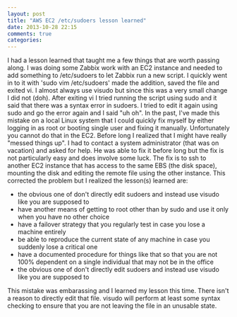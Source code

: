 ```yaml
---
layout: post
title: "AWS EC2 /etc/sudoers lesson learned"
date: 2013-10-28 22:15
comments: true
categories: 
---
```

I had a lesson learned that taught me a few things that are worth passing along.  I was doing some Zabbix work with an EC2 instance and needed to add something to /etc/sudoers to let Zabbix run a new script.  I quickly went in to it with 'sudo vim /etc/sudoers' made the addition, saved the file and exited vi.  I almost always use visudo but since this was a very small change I did not (doh).  After exiting vi I tried running the script using sudo and it said that there was a syntax error in sudoers.  I tried to edit it again using sudo and go the error again and I said "uh oh".  In the past, I've made this mistake on a local Linux system that I could quickly fix myself by either logging in as root or booting single user and fixing it manually.  Unfortunately you cannot do that in the EC2.  Before long I realized that I might have really "messed things up".  I had to contact a system administrator (that was on vacation) and asked for help.  He was able to fix it before long but the fix is not particularly easy and does involve some luck.  The fix is to ssh to another EC2 instance that has access to the same EBS (the disk space), mounting the disk and editing the remote file using the other instance.  This corrected the problem but I realized the lesson(s) learned are:

-  the obvious one of don't directly edit sudoers and instead use visudo like you are supposed to
-  have another means of getting to root other than by sudo and use it only when you have no other choice
-  have a failover strategy that you regularly test in case you lose a machine entirely
-  be able to reproduce the current state of any machine in case you suddenly lose a critical one
-  have a documented procedure for things like that so that you are not 100% dependent on a single individual that may not be in the office
-  the obvious one of don't directly edit sudoers and instead use visudo like you are supposed to

This mistake was embarassing and I learned my lesson this time.  There isn't a reason to directly edit that file.  visudo will perform at least some syntax checking to ensure that you are not leaving the file in an unusable state.

